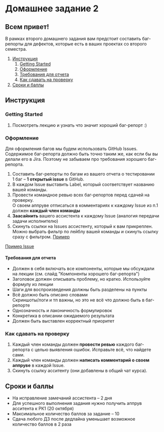 # Домашнее задание 2

## Всем привет!

В рамках второго домашнего задания вам предстоит составить баг-репорты для дефектов, которые есть в ваших проектах со второго семестра.

1. [Инструкция](#инструкция)
   1. [Getting Started](#getting-started)
   2. [Оформление](#оформление)
   3. [Требования для отчета](#требования-для-отчета)
   4. [Как сдавать на проверку](#как-сдавать-на-проверку)
2. [Сроки и баллы](#сроки-и-баллы)

## Инструкция

### Getting Started
1. Посмотреть лекцию и узнать что значит хороший баг-репорт :)

### Оформление
Для оформления багов мы будем использовать GitHub Issues. Содержимое баг-репорта должно быть точно таким же, как если бы вы делали его в Jira. Поэтому не забываем про требования хорошего баг-репорта.

1. Составить баг-репорты по багам из вашего отчета о тестировании  
   1 баг – **1 открытый issue** в GitHub.
2. В каждом Issue выставить Label, который соответствует названию вашей команды.
3. Провести командное ревью всех баг-репортов перед сдачей на проверку.  
   О своем аппруве отписаться в комментариях к каждому Issue из п.1 должен **каждый член команды**
4. **Заасайнить** вашего ассистента к каждому Issue (аналогия передачи задачи исполнителю)
5. Скинуть ссылки на Issues ассистенту, который к вам прикреплен. Можно выбрать фильтр по лейблу вашей команды и скинуть ссылку сразу с фильтром. [Пример](https://github.com/VK-BMSTU-QA/homework-2/issues?q=is%3Aopen+is%3Aissue+label%3ATutors-team)

[Пример Issue](https://github.com/VK-BMSTU-QA/homework-2/issues/1)


#### Требования для отчета
- Должен в себя включать все компоненты, которые мы обсуждали на лекции (см. слайд "Компоненты хорошего баг-репорта")
- Заголовок должен описывать проблему, но кратко. Используйте формулу из лекции
- Шаги для воспроизведения должны быть разделены на пункты
- Всё должно быть описано словами  
  Скриншоты/логи и тп важны, но это не всё что должно быть в баг-репорте
- Однозначность и лаконичность формулировок
- Конкретика в описании ожидаемого результата
- Должен быть выставлен корректный приоритет


### Как сдавать на проверку
1. Каждый член команды должен **провести ревью** каждого баг-репорта с целью выявления ошибок. Исправьте всё, что найдете сами.
2. Каждый член команды должен **написать комментарий о своем аппруве** в каждой Issue.
3. Скинуть ссылку асситенту (они добавлены в общий чат курса).


## Сроки и баллы
- На исправление замечаний ассистента – 2 дня
- Для успешного выполнения задания нужно получить аппрув асситента к РК1 (20 октября)
- Максимальное количество баллов за задание – 10
- Сдача любого ДЗ после дедлайна уменьшает возможное количество баллов в 2 раза
